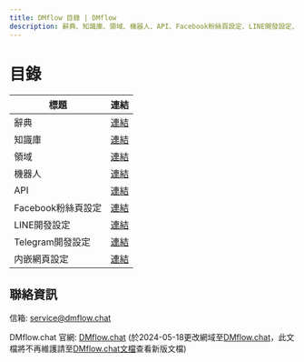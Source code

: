 ```yaml
---
title: DMflow 目錄 | DMflow
description: 辭典、知識庫、領域、機器人、API、Facebook粉絲頁設定、LINE開發設定、Telegram開發設定
---
```


# 目錄

| 標題                 | 連結
|----------------------|-------------------------------------------
| 辭典                 |[連結](../../tutorials/docs/sys-dicts.html)
| 知識庫               |[連結](../../tutorials/docs/qa-intro.html)
| 領域                 |[連結](../../tutorials/docs/domain-intro.html)
| 機器人               |[連結](../../tutorials/docs/bot-intro.html)
| API                  |[連結](../../tutorials/docs/bot-restapi.html)
| Facebook粉絲頁設定   |[連結](../../tutorials/docs/fbmessenger.html)
| LINE開發設定         |[連結](../../tutorials/docs/line.html)
| Telegram開發設定     |[連結](../../tutorials/docs/telegram.html)
| 内嵌網頁設定         |[連結](../../tutorials/docs/embedded-web.html)


## 聯絡資訊

信箱: <service@dmflow.chat>

DMflow.chat 官網: [DMflow.chat](https://www.dmflow.chat)
(於2024-05-18更改網域至[DMflow.chat](https://www.dmflow.chat)，此文檔將不再維護請至[DMflow.chat文檔](https://docs.dmflow.chat)查看新版文檔)